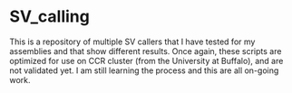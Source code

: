 # SV_calling
This is a repository of multiple SV callers that I have tested for my assemblies and that show different results. Once again, these scripts are optimized for use on CCR cluster (from the University at Buffalo), and are not validated yet. I am still learning the process and this are all on-going work.
